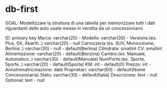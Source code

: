 # db-first
GOAL: Modellizzare la struttura di una tabella per memorizzare tutti i dati riguardanti delle auto usate messe in vendita da un concessionario

ID: primary key
Marca: varchar(20) - 
Modello: varchar(30) - 
Versione:(es. Plus, Gti, Abarth..) varchar(20) - null
Carrozzeria:(es. SUV, Monovolume, Berlina..) varchar(30) - null - default(Berlina)
Cilindrata: smallint
CV: smallint
Alimentazione: varchar(20) - default(Benzina)
Cambio:(es. Manuale, Automatico..) varchar(30) - default(Manuale)
NumPorte:(es. 3porte, 5porte..) varchar(20) - default(5porte)
KM: int - default(0)
Prezzo: int - 
AnnoImmatricolazione: date 
Proprietari: varchar(60) - default(Nome Concessionaria)
Stato: varchar(30) - default(Italia)
Descrizione: text - null
Optional: text - null
